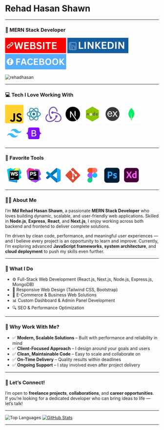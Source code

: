 # Rehad Hasan Shawn

---

### 🚀 MERN Stack Developer

[![Website](./WEBSITE.jpg)](https://rehadhasan.com)
[![LinkedIn](./LINKEDIN.jpg)](https://www.linkedin.com/in/rehadhasan)
[![Facebook](./FACEBOOK.jpg)](https://www.facebook.com/rehadhasan.bd)

<p align="left">
  <img src="https://streak-stats.demolab.com/?user=rehadhasan&theme=tokyonight" alt="rehadhasan" />
</p>

---

### 💻 Tech I Love Working With

![JavaScript](./JS.jpg)
![React](./REACT.png)
![Redux](./REDUX.png)
![Next.js](./NEXT.png)
![Node.js](./NODE.png)
![Express.js](./EXPRESS.png)
![MongoDB](./MONGODB.png)
![Tailwind CSS](./TAILWIND-CSS.png)
![Bootstrap](./BOOTSTRAP.png)

---

### 🧰 Favorite Tools

![WebStorm](./WEBSTORM.png)
![PhpStorm](./PHPSTORM.png)
![VS Code](./VS-CODE.png)
![Git](./GIT.png)
![Figma](./FIGMA.png)
![Photoshop](./PHOTOSHOP.png)
![Adobe XD](./XD.png)

---

### 👨‍💻 About Me

I’m **Md Rehad Hasan Shawn**, a passionate **MERN Stack Developer** who loves building dynamic, scalable, and user-friendly web applications. Skilled in **Node.js**, **Express**, **React**, and **Next.js**, I enjoy working across both backend and frontend to deliver complete solutions.

I’m driven by clean code, performance, and meaningful user experiences — and I believe every project is an opportunity to learn and improve. Currently, I’m exploring advanced **JavaScript frameworks**, **system architecture**, and **cloud deployment** to push my skills even further.

---

### 🧩 What I Do

- ⚙️ Full-Stack Web Development (React.js, Next.js, Node.js, Express.js, MongoDB)
- 🎨 Responsive Web Design (Tailwind CSS, Bootstrap)
- 🛒 E-Commerce & Business Web Solutions
- 📊 Custom Dashboard & Admin Panel Development
- 🔍 SEO & Performance Optimization

---

### 💬 Why Work With Me?

- ✅ **Modern, Scalable Solutions** – Built with performance and reliability in mind
- ✅ **Client-Focused Approach** – I design around your goals and users
- ✅ **Clean, Maintainable Code** – Easy to scale and collaborate on
- ✅ **On-Time Delivery** – Quality results within deadlines
- ✅ **Ongoing Support** – I stay involved even after project delivery

---

### 🤝 Let’s Connect!

I’m open to **freelance projects**, **collaborations**, and **career opportunities**.  
If you’re looking for a dedicated developer who can bring ideas to life — let’s talk!

---

![Top Languages](https://github-readme-stats.vercel.app/api/top-langs/?username=rehadhasan&theme=tokyonight)
[![GitHub Stats](https://github-readme-stats.vercel.app/api?username=rehadhasan&theme=tokyonight)](https://github.com/rehadhasan/github-readme-stats)

---
